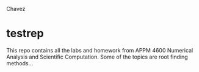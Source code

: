 Chavez

# testrep
This repo contains all the labs and homework from APPM 4600 Numerical Analysis and Scientific Computation.
Some of the topics are root finding methods...
